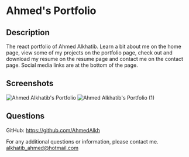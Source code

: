   # Ahmed's Portfolio

  ## Description
  The react portfolio of Ahmed Alkhatib. Learn a bit about me on the home page, view some of my projects on the portfolio page, check out and download my resume on the resume page and contact me on the contact page. Social media links are at the bottom of the page.
  
  ## Screenshots
  ![Ahmed Alkhatib's Portfolio](https://user-images.githubusercontent.com/90983346/204655738-da4ec029-05a1-4577-b3c9-3a862669fd89.png)
  ![Ahmed Alkhatib's Portfolio (1)](https://user-images.githubusercontent.com/90983346/204656144-1129083a-0875-455f-b366-eadab8bacff1.png)

  ## Questions

  GitHub: https://github.com/AhmedAlkh

  For any additional questions or information, please contact me.
  [alkhatib_ahmed@hotmail.com](mailto:alkhatib_ahmed@hotmail.com)